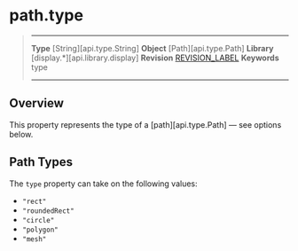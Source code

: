 
# path.type

> --------------------- ------------------------------------------------------------------------------------------
> __Type__              [String][api.type.String]
> __Object__            [Path][api.type.Path]
> __Library__           [display.*][api.library.display]
> __Revision__          [REVISION_LABEL](REVISION_URL)
> __Keywords__          type
> --------------------- ------------------------------------------------------------------------------------------

## Overview

This property represents the type of a [path][api.type.Path] &mdash; see options below.

## Path Types

The `type` property can take on the following values:

* `"rect"`
* `"roundedRect"`
* `"circle"`
* `"polygon"`
* `"mesh"`
